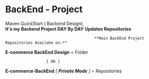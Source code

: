 # BackEnd - Project
Maven QuickStart ( Backend Design),        
      **It's my Backend Project DAY By DAY Updates Repositories**

                                           **Main BackEnd Project Repositories Availabe on:**
 **E-commerce BackEnd Design** = Folder
 
                      [ OR ]
                      
 **E-commerce-BackEnd** *[ **Private Mode** ]*  = Repositories
